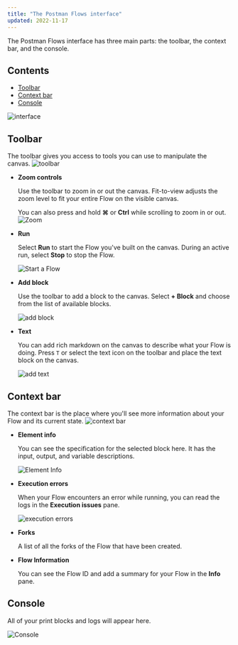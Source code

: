 ```yaml
---
title: "The Postman Flows interface"
updated: 2022-11-17
---
```


The Postman Flows interface has three main parts: the toolbar, the context bar, and the console.

## Contents

* [Toolbar](#toolbar)
* [Context bar](#context-bar)
* [Console](#console)

![interface](https://assets.postman.com/postman-labs-docs/interface/updated-interface-main.png)

## Toolbar

The toolbar gives you access to tools you can use to manipulate the canvas.
![toolbar](https://assets.postman.com/postman-labs-docs/interface/updated-interface-tool-bar.png)

* **Zoom controls**

  Use the toolbar to zoom in or out the canvas. Fit-to-view adjusts the zoom level to fit your entire Flow on the visible canvas.

  You can also press and hold **⌘** or **Ctrl** while scrolling to zoom in or out.
  ![Zoom](https://assets.postman.com/postman-labs-docs/interface/updated-interface-zoom-controls.gif)

* **Run**

  Select **Run** to start the Flow you've built on the canvas. During an active run, select **Stop** to stop the Flow.

  ![Start a Flow](https://assets.postman.com/postman-labs-docs/interface/updated-interface-start-flow.gif)

* **Add block**

  Use the toolbar to add a block to the canvas. Select **+ Block** and choose from the list of available blocks.

  ![add block](https://assets.postman.com/postman-labs-docs/interface/updated-interface-add-block.gif)

* **Text**

  You can add rich markdown on the canvas to describe what your Flow is doing. Press `T` or select the text icon on the toolbar and place the text block on the canvas.

  ![add text](https://assets.postman.com/postman-labs-docs/interface/updated-interface-add-annotations.gif)

## Context bar

The context bar is the place where you'll see more information about your Flow and its current state.
![context bar](https://assets.postman.com/postman-labs-docs/interface/updated-interface-context-bar.png)

* **Element info**

  You can see the specification for the selected block here. It has the input, output, and variable descriptions.

  ![Element Info](https://assets.postman.com/postman-labs-docs/interface/updated-interface-element-info.gif)

* **Execution errors**

  When your Flow encounters an error while running, you can read the logs in the **Execution issues** pane.

  ![execution errors](https://assets.postman.com/postman-labs-docs/interface/updated-interface-execution-error-eval-block.gif)

* **Forks**

  A list of all the forks of the Flow that have been created.

* **Flow Information**

  You can see the Flow ID and add a summary for your Flow in the **Info** pane.

## Console

  All of your print blocks and logs will appear here.

  ![Console](https://assets.postman.com/postman-labs-docs/interface/console.gif)
